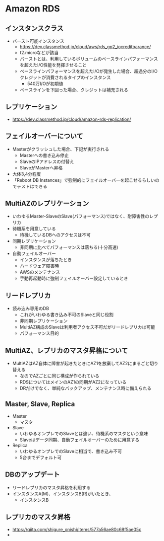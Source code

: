 # Amazon RDS

## インスタンスクラス
* バースト可能インスタンス
    * https://dev.classmethod.jp/cloud/aws/rds_gp2_iocreditbarance/
    * t2.microなどが該当
    * バーストとは、利用しているボリュームのベースラインパフォーマンスを超えたI/O性能を発揮させること
    * ベースラインパフォーマンスを超えたI/Oが発生した場合、超過分のI/Oクレジットが消費されるタイプのインスタンス
        * 540万I/Oが初期値
    * ベースラインを下回った場合、クレジットは補充される

## レプリケーション
* https://dev.classmethod.jp/cloud/amazon-rds-replication/

## フェイルオーバーについて
* Masterがクラッシュした場合、下記が実行される
    * Masterへの書き込み停止
    * SlaveのIPアドレスの付替え
    * SlaveがMasterへ昇格
* 大体3,4分程度
* 「Reboot DB Instances」で強制的にフェイルオーバーを起こせるらしいのでテストはできる

## MultiAZのレプリケーション
* いわゆるMaster-SlaveのSlave(パフォーマンス)ではなく、耐障害性のレプリカ
* 待機系を用意している
    * 待機しているDBへのアクセスは不可
* 同期レプリケーション
    * 非同期に比べてパフォーマンスは落ちる(十分高速)
* 自動フェイルオーバー
    * インスタンスが落ちたとき
    * ハードウェア障害時
    * AWSのメンテナンス
    * 手動再起動時に強制フェイルオーバー設定しているとき

## リードレプリカ
* 読み込み専用のDB
    * これがいわゆる書き込み不可のSlaveと同じ役割
    * 非同期レプリケーション
    * MultiAZ構成のSlaveは利用者アクセス不可だがリードレプリカは可能
    * パフォーマンス目的

## MultiAZ、レプリカのマスタ昇格について
* MultiAZはAZ自体に障害が起きたときにAZ1を放棄してAZ2にまるごと切り替える
    * なのでAZごとに同じ構成が作られている
    * RDSについてはメインのAZ1の同期がAZ2になっている
    * DRだけでなく、単純なバックアップ、メンテナンス時に備えられる


## Master, Slave, Replica
* Master
    * マスタ
* Slave
    * いわゆるオンプレでのSlaveとは違い、待機系のマスタという意味
    * Slaveはデータ同期、自動フェイルオーバーのために用意する
* Replica
    * いわゆるオンプレでのSlaveに相当で、書き込み不可
    * 5台までデフォルト可


## DBのアップデート
* リードレプリカのマスタ昇格を利用する
* インスタンスA(M)、インスタンスB(R)がいたとき、
    * インスタンスB


## レプリカのマスタ昇格
* https://qiita.com/shigure_onishi/items/577a56ae80c68f5ae05c
* 